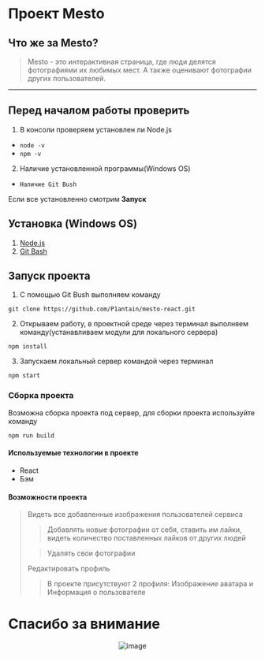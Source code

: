 # Проект Mesto
## Что же за Mesto?
>Mesto - это интерактивная страница, где люди делятся фотографиями их любимых мест. А также оценивают фотографии других пользователей.
______
## Перед началом работы проверить
1) В консоли проверяем установлен ли Node.js
* `node -v`
* `npm -v`
2) Наличие установленной программы(Windows OS)
* `Наличие Git Bush`

Если все установленно смотрим **Запуск**

## Установка (Windows OS)
1) [Node.js](https://nodejs.org/en/)
2) [Git Bash](https://gitforwindows.org/index.html)

## Запуск проекта
1) С помощью Git Bush выполняем команду

`git clone https://github.com/P1antain/mesto-react.git`

2) Открываем работу, в проектной среде через терминал выполняем команду(устанавливаем модули для локального сервера)

`npm install`

3) Запускаем локальный сервер командой через терминал

`npm start`

### Сборка проекта
Возможна сборка проекта под сервер, для сборки проекта используйте команду

`npm run build`


#### Используемые технологии в проекте
+ React
+ Бэм

#### Возможности проекта
> Видеть все добавленные изображения пользователей сервиса
>> Добавлять новые фотографии от себя, ставить им лайки, видеть количество поставленных лайков от других людей
>
>> Удалять свои фотографии
>
> Редактировать профиль
>> В проекте присутствуют 2 профиля: Изображение аватара и Информация о пользователе

# Спасибо за внимание

<p align="center">
<img src="https://99px.ru/sstorage/86/2015/12/image_86271215043043632690.gif"  alt="image"/>
</p>
